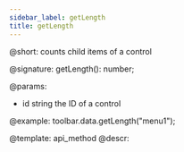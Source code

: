 ```yaml
---
sidebar_label: getLength
title: getLength
---          
```


@short: counts child items of a control

@signature: getLength(): number;

@params:
- id 		string		 the ID of a control

@example:
toolbar.data.getLength("menu1");

@template: api_method
@descr: